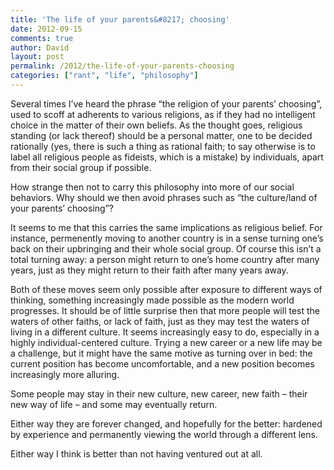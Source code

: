 ```yaml
---
title: 'The life of your parents&#8217; choosing'
date: 2012-09-15
comments: true
author: David
layout: post
permalink: /2012/the-life-of-your-parents-choosing
categories: ["rant", "life", "philosophy"]
---
```

Several times I&#8217;ve heard the phrase &#8220;the religion of your parents&#8217; choosing&#8221;, used to scoff at adherents to various religions, as if they had no intelligent choice in the matter of their own beliefs. As the thought goes, religious standing (or lack thereof) should be a personal matter, one to be decided rationally (yes, there is such a thing as rational faith; to say otherwise is to label all religious people as fideists, which is a mistake) by individuals, apart from their social group if possible.

How strange then not to carry this philosophy into more of our social behaviors. Why should we then avoid phrases such as &#8220;the culture/land of your parents&#8217; choosing&#8221;?

It seems to me that this carries the same implications as religious belief. For instance, permenently moving to another country is in a sense turning one&#8217;s back on their upbringing and their whole social group. Of course this isn&#8217;t a total turning away: a person might return to one&#8217;s home country after many years, just as they might return to their faith after many years away.

Both of these moves seem only possible after exposure to different ways of thinking, something increasingly made possible as the modern world progresses. It should be of little surprise then that more people will test the waters of other faiths, or lack of faith, just as they may test the waters of living in a different culture. It seems increasingly easy to do, especially in a highly individual-centered culture. Trying a new career or a new life may be a challenge, but it might have the same motive as turning over in bed: the current position has become uncomfortable, and a new position becomes increasingly more alluring.

Some people may stay in their new culture, new career, new faith &#8211; their new way of life &#8211; and some may eventually return.

Either way they are forever changed, and hopefully for the better: hardened by experience and permanently viewing the world through a different lens.

Either way I think is better than not having ventured out at all.